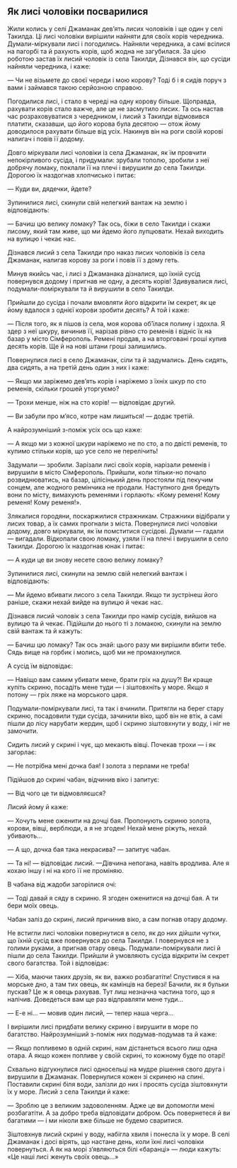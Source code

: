 ## Як лисі чоловіки посварилися

Жили колись у селі Джаманак дев’ять лисих чоловіків і ще один у селі Такилда.
Ці лисі чоловіки вирішили найняти для своїх корів чередника.
Думали-міркували лисі і погодились.
Найняли чередника, а самі всілися на пагорбі та й рахують корів, щоб жодна не загубилася.
За цією роботою застав їх лисий чоловік із села Такилди, Дізнався він, що сусіди найняли чередника, і каже:

— Чи не візьмете до своєї череди і мою корову?
Тоді б і я сидів поруч з вами і займався такою серйозною справою.

Погодилися лисі, і стало в череді на одну корову більше.
Щоправда, рахувати корів стало важче, але це не засмутило лисих.
Та ось настав час розраховуватися з чередником, і лисий з Такилди відмовився платити, сказавши, що його корова була десятою — отож йому доводилося рахувати більше від усіх.
Накинув він на роги своїй корові налигач і повів її додому.

Довго міркували лисі чоловіки із села Джаманак, як їм провчити непокірливого сусіда, і придумали: зрубали тополю, зробили з неї добрячу ломаку, поклали її на плечі і вирушили до села Такилди.
Дорогою їх наздогнав хлопчисько і питає:

— Куди ви, дядечки, йдете?

Зупинилися лисі, скинули свій нелегкий вантаж на землю і відповідають:

— Бачиш цю велику ломаку?
Так ось, біжи в село Такилди і скажи лисому, який там живе, що ми йдемо його лупцювати.
Нехай виходить на вулицю і чекає нас.

Дізнався лисий з села Такилди про наказ лисих чоловіків із села Джаманак, налигав корову за роги і повів її з дому геть.

Минув якийсь час, і лисі з Джаманака дізналися, що їхній сусід повернувся додому і пригнав не одну, а десять корів!
Здивувалися лисі, подумали-поміркували та й вирушили в село Такилди.

Прийшли до сусіда і почали вмовляти його відкрити їм секрет, як це йому вдалося з однієї корови зробити десять?
А той і каже:

— Після того, як я пішов із села, моя корова об’їлася полину і здохла.
Я здер з неї шкуру, вичинив її, нарізав рівно сто ременів і відніс їх на базар у місто Сімферополь.
Ремені продав, а на вторговані гроші купив десять корів.
Ще й на нові штани гроші залишились.

Повернулися лисі в село Джаманак, сіли та й задумались.
День сидять, два сидять, а на третій день один з них і каже:

— Якщо ми заріжемо дев’ять корів і наріжемо з їхніх шкур по сто ременів, скільки грошей уторгуємо?

— Трохи менше, ніж на сто корів! — відповідає другий.

— Ви забули про м’ясо, котре нам лишиться! — додає третій.

А найрозумніший з-поміж усіх ось що каже:

— А якщо ми з кожної шкури наріжемо не по сто, а по двісті ременів, то купимо стільки корів, що усе село не перелічить!

Задумали — зробили.
Зарізали лисі своїх корів, нарізали ременів і вирушили в місто Сімферополь.
Прийшли, коли тільки-но почало розвиднюватись, на базар, цілісінький день простояли під пекучим сонцем, але жодного ремінчика не продали.
Наступного дня бредуть вони по місту, вимахують ременями і горлають: «Кому ременя!
Кому ременя!
Кому ременя!».

Злякалися городяни, поскаржилися стражникам.
Стражники відібрали у лисих товар, а їх самих прогнали з міста.
Повернулися лисі чоловіки додому, довго міркували, як їм помститися сусідові.
Думали — гадали — вигадали.
Відкопали свою ломаку, узяли її на плечі і вирушили в село Такилди.
Дорогою їх наздогнав юнак і питає:

— А куди це ви знову несете свою велику ломаку?

Зупинилися лисі, скинули на землю свій нелегкий вантаж і відповідають:

— Ми йдемо вбивати лисого з села Такилди.
Якщо ти зустрінеш його раніше, скажи нехай вийде на вулицю й чекає нас.

Дізнався лисий чоловік з села Такилди про намір сусідів, вийшов на вулицю та й чекає.
Підійшли до нього ті з ломакою, скинули на землю свій вантаж та й кажуть:

— Бачиш цю ломаку?
Так ось знай: цього разу ми вирішили вбити тебе.
Сядь вище на горбик і молись, щоб ми не промахнулися.

А сусід їм відповідає:

— Навіщо вам самим убивати мене, брати гріх на душу?!
Ви краще купіть скриню, посадіть мене туди — і зіштовхніть у море.
Якщо я потону — гріх ляже на морського царя.

Подумали-поміркували лисі, та так і вчинили.
Притягли на берег стару скриню, посадовили туди сусіда, зачинили віко, щоб він не втік, а самі пішли до лісу нарубати жердин, щоб і скриню зіштовхнути у воду, і ніг не замочити.

Сидить лисий у скрині і чує, що мекають вівці.
Почекав трохи — і як загорлає:

— Не потрібна мені дочка бая!
І золота з перлами не треба!

Підійшов до скрині чабан, відчинив віко і запитує:

— Від чого це ти відмовляєшся?

Лисий йому й каже:

— Хочуть мене оженити на дочці бая.
Пропонують скриню золота, корови, вівці, верблюди, а я не згоден!
Нехай мене ріжуть, нехай убивають...

— А що, дочка бая така некрасива? — запитує чабан.

— Та ні! — відповідає лисий. —Дівчина непогана, навіть вродлива.
Але я кохаю іншу і ні на кого її не проміняю.

В чабана від жадоби загорілися очі:

— Тоді давай я сяду в скриню.
Я згоден оженитися на дочці бая.
А ти бери моїх овець.

Чабан заліз до скрині, лисий причинив віко, а сам погнав отару додому.

Не встигли лисі чоловіки повернутися в село, як до них дійшли чутки, що їхній сусід вже повернувся до села Такилди.
І повернувся не з голими руками, а пригнав отару овець.
Подумали-поміркували лисі й пішли до села Такилди.
Прийшли й умовляють сусіда відкрити їм секрет свого багатства.
Той і відповідає:

— Хіба, маючи таких друзів, як ви, важко розбагатіти!
Спустився я на морське дно, а там тих овець, як камінців на березі!
Бачили, як я бульки пускав?
Це ж я овець рахував.
Тут лиш незначна частина того, що я налічив.
Доведеться вам ще раз відправляти мене туди...

— Е-е ні... — мовив один лисий, — тепер наша черга...

І вирішили лисі придбати велику скриню і вирушити в море по багатство.
Найрозумніший з-поміж них подумав-подумав та й каже:

— Якщо попливемо в одній скрині, нам дістанеться всього лиш одна отара.
А якщо кожен попливе у своїй скрині, то кожному буде по отарі!

Схвально відгукнулися лисі односельці на мудре рішення свого друга і вирушили в Джаманак.
Повернулися кожен зі скринею на спині.
Поставили скрині біля води, залізли до них і просять сусіда зіштовхнути їх у море.
Лисий з села Такилди й каже:

— Зроблю це з великим задоволенням.
Адже це ви допомогли мені розбагатіти.
А за добро треба відповідати добром.
Ось повернетеся й ви багатими — і ми ніколи вже більше не будемо сваритися.

Зіштовхнув лисий скрині у воду, набігла хвиля і понесла їх у море.
В селі Джаманак і досі вірять, що настане день, коли їхні лисі чоловіки повернуться.
А як на морі з’являються білі «баранці» — люди кажуть: «Це наші лисі женуть своїх овець...»
